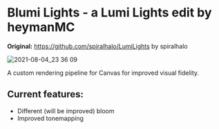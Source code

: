 # Blumi Lights - a Lumi Lights edit by heymanMC
**Original:** https://github.com/spiralhalo/LumiLights by spiralhalo

![2021-08-04_23 36 09](https://user-images.githubusercontent.com/38384673/128367873-3a52e402-2026-4250-bf96-b372cd51a5b4.png)


A custom rendering pipeline for Canvas for improved visual fidelity.

## Current features:

- Different (will be improved) bloom
- Improved tonemapping
